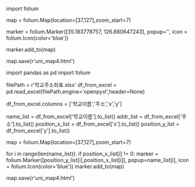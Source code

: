 import folium

map = folium.Map(location=[37,127],zoom_start=7)

marker = folium.Marker([35.183778757, 126.880647243],
                      popup='',
                      icon = folium.Icon(color='blue'))

marker.add_to(map)

map.save(r'uni_map4.html')

import pandas as pd
import folium

filePath = r'학교주소좌표.xlsx'
df_from_excel = pd.read_excel(filePath,engine='openpyxl',header=None)

df_from_excel.columns = ['학교이름','주소','x','y']

name_list = df_from_excel['학교이름'].to_list()
addr_list = df_from_excel['주소'].to_list()
position_x_list = df_from_excel['x'].to_list()
position_y_list = df_from_excel['y'].to_list()

map = folium.Map(location=[37,127],zoom_start=7)

for i in range(len(name_list)):
    if position_x_list[i] != 0:
        marker = folium.Marker([position_y_list[i],position_x_list[i]],
                            popup=name_list[i], 
                            icon = folium.Icon(color='blue'))
        marker.add_to(map) 

map.save(r'uni_map4.html')
